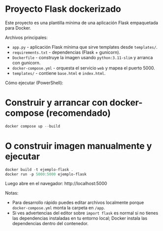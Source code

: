 # Proyecto Flask dockerizado

Este proyecto es una plantilla mínima de una aplicación Flask empaquetada para Docker.

Archivos principales:

- `app.py` - aplicación Flask mínima que sirve templates desde `templates/`.
- `requirements.txt` - dependencias (Flask + gunicorn).
- `Dockerfile` - construye la imagen usando `python:3.11-slim` y arranca con gunicorn.
- `docker-compose.yml` - orquesta el servicio `web` y mapea el puerto 5000.
- `templates/` - contiene `base.html` e `index.html`.

Cómo ejecutar (PowerShell):

# Construir y arrancar con docker-compose (recomendado)
```powershell
docker compose up --build
```

# O construir imagen manualmente y ejecutar
```powershell
docker build -t ejemplo-flask .
docker run -p 5000:5000 ejemplo-flask
```

Luego abre en el navegador: http://localhost:5000

Notas:
- Para desarrollo rápido puedes editar archivos localmente porque `docker-compose.yml` monta la carpeta en `/app`.
- Si ves advertencias del editor sobre `import flask` es normal si no tienes las dependencias instaladas en tu entorno local; Docker instala las dependencias dentro del contenedor.
